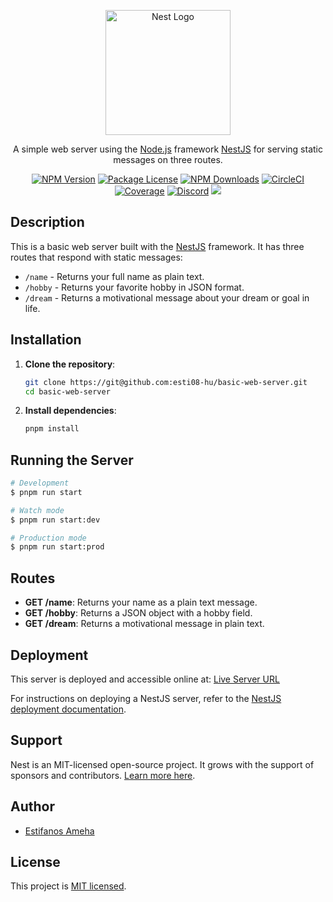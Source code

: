 <p align="center">
  <a href="http://nestjs.com/" target="blank"><img src="https://nestjs.com/img/logo-small.svg" width="200" alt="Nest Logo" /></a>
</p>

  <p align="center">A simple web server using the <a href="http://nodejs.org" target="_blank">Node.js</a> framework <a href="http://nestjs.com/" target="_blank">NestJS</a> for serving static messages on three routes.</p>
    <p align="center">
<a href="https://www.npmjs.com/~nestjscore" target="_blank"><img src="https://img.shields.io/npm/v/@nestjs/core.svg" alt="NPM Version" /></a>
<a href="https://www.npmjs.com/~nestjscore" target="_blank"><img src="https://img.shields.io/npm/l/@nestjs/core.svg" alt="Package License" /></a>
<a href="https://www.npmjs.com/~nestjscore" target="_blank"><img src="https://img.shields.io/npm/dm/@nestjs/common.svg" alt="NPM Downloads" /></a>
<a href="https://circleci.com/gh/nestjs/nest" target="_blank"><img src="https://img.shields.io/circleci/build/github/nestjs/nest/master" alt="CircleCI" /></a>
<a href="https://coveralls.io/github/nestjs/nest?branch=master" target="_blank"><img src="https://coveralls.io/repos/github/nestjs/nest/badge.svg?branch=master#9" alt="Coverage" /></a>
<a href="https://discord.gg/G7Qnnhy" target="_blank"><img src="https://img.shields.io/badge/discord-online-brightgreen.svg" alt="Discord"/></a>
  <a href="https://paypal.me/kamilmysliwiec" target="_blank"><img src="https://img.shields.io/badge/Donate-PayPal-ff3f59.svg"/></a>
</p>

## Description

This is a basic web server built with the [NestJS](https://nestjs.com/) framework. It has three routes that respond with static messages:

- `/name` - Returns your full name as plain text.
- `/hobby` - Returns your favorite hobby in JSON format.
- `/dream` - Returns a motivational message about your dream or goal in life.

## Installation

1. **Clone the repository**:
   ```bash
   git clone https://git@github.com:esti08-hu/basic-web-server.git
   cd basic-web-server
   ```

2. **Install dependencies**:
   ```bash
   pnpm install
   ```

## Running the Server

```bash
# Development
$ pnpm run start

# Watch mode
$ pnpm run start:dev

# Production mode
$ pnpm run start:prod
```

## Routes

- **GET /name**: Returns your name as a plain text message.
- **GET /hobby**: Returns a JSON object with a hobby field.
- **GET /dream**: Returns a motivational message in plain text.

## Deployment

This server is deployed and accessible online at: [Live Server URL](https://your-live-server-link.com)

For instructions on deploying a NestJS server, refer to the [NestJS deployment documentation](https://docs.nestjs.com/faq/deployment).

## Support

Nest is an MIT-licensed open-source project. It grows with the support of sponsors and contributors. [Learn more here](https://docs.nestjs.com/support).

## Author

- [Estifanos Ameha](https://github.com/esti08-hu)

## License

This project is [MIT licensed](LICENSE).
